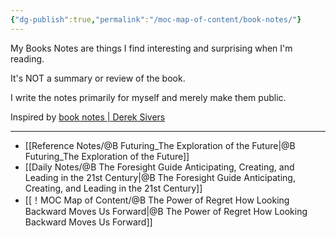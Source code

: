 ```yaml
---
{"dg-publish":true,"permalink":"/moc-map-of-content/book-notes/"}
---
```



My Books Notes are things I find interesting and surprising when I'm reading. 

It's NOT a summary or review of the book. 

I write the notes primarily for myself and merely make them public. 

Inspired by [book notes | Derek Sivers](https://sive.rs/book)

---
- [[Reference Notes/@B Futuring_The Exploration of the Future\|@B Futuring_The Exploration of the Future]]
- [[Daily Notes/@B The Foresight Guide Anticipating, Creating, and Leading in the 21st Century\|@B The Foresight Guide Anticipating, Creating, and Leading in the 21st Century]]
- [[！MOC Map of Content/@B The Power of Regret How Looking Backward Moves Us Forward\|@B The Power of Regret How Looking Backward Moves Us Forward]] 